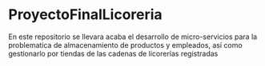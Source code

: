 # ProyectoFinalLicoreria
En este repositorio se llevara acaba el desarrollo de micro-servicios para la problematíca de almacenamiento de productos y empleados, así como gestionarlo por tiendas de las cadenas de licorerías registradas
